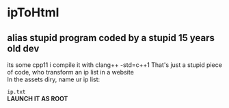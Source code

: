 # ipToHtml
<h2> alias stupid program coded by a stupid 15 years old dev</h2>
<p>its some cpp11
i compile it with clang++ -std=c++1
That's just a stupid piece of code, who transform an ip list in a website</br>
In the assets diry, name ur ip list:</p>
<code>ip.txt</code>
</br>
<strong> LAUNCH IT AS ROOT </strong>

